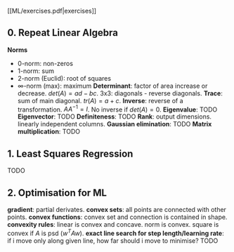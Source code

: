 [[ML/exercises.pdf|exercises]]
## 0. Repeat Linear Algebra
**Norms**
- 0-norm: non-zeros
- 1-norm: sum
- 2-norm (Euclid): root of squares
- $\infty$-norm (max): maximum
**Determinant**: factor of area increase or decrease. $det(A)=ad-bc$. 3x3: diagonals - reverse diagonals.
**Trace**: sum of main diagonal. $tr(A)=a+c$.
**Inverse**: reverse of a transformation. $AA^{-1}=I$. No inverse if $det(A)=0$.
**Eigenvalue**: TODO
**Eigenvector**: TODO
**Definiteness**: TODO
**Rank**: output dimensions. linearly independent columns.
**Gaussian elimination**: TODO
**Matrix multiplication**: TODO
## 1. Least Squares Regression
TODO

## 2. Optimisation for ML
**gradient**: partial derivates.
**convex sets**: all points are connected with other points.
**convex functions**: convex set and connection is contained in shape.
**convexity rules**: linear is convex and concave. norm is convex. square is convex if $A$ is psd ($w^TAw$).
**exact line search for step length/learning rate**: if i move only along given line, how far should i move to minimise?
TODO